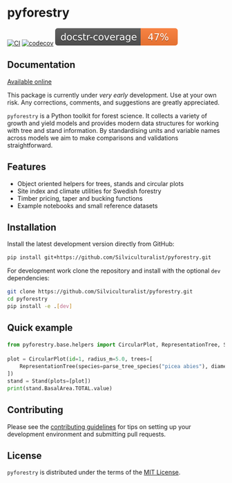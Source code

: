 # pyforestry

[![CI](https://github.com/Silviculturalist/pyforestry/actions/workflows/ci.yml/badge.svg?event=push)](https://github.com/Silviculturalist/pyforestry/actions/workflows/ci.yml)
[![codecov](https://codecov.io/gh/Silviculturalist/pyforestry/branch/main/graph/badge.svg?token=2C3Z6NXHA4)](https://codecov.io/gh/Silviculturalist/pyforestry)
![Docstring Coverage](.docstring_coverage.svg)

## Documentation
[Available online](https://silviculturalist.github.io/pyforestry/)

This package is currently under *very early* development.
Use at your own risk. Any corrections, comments, and suggestions are greatly appreciated.

`pyforestry` is a Python toolkit for forest science. It collects a variety of growth and yield models
and provides modern data structures for working with tree and stand information. By standardising
units and variable names across models we aim to make comparisons and validations straightforward.

## Features
- Object oriented helpers for trees, stands and circular plots
- Site index and climate utilities for Swedish forestry
- Timber pricing, taper and bucking functions
- Example notebooks and small reference datasets

## Installation
Install the latest development version directly from GitHub:

```bash
pip install git+https://github.com/Silviculturalist/pyforestry.git
```

For development work clone the repository and install with the optional `dev` dependencies:

```bash
git clone https://github.com/Silviculturalist/pyforestry.git
cd pyforestry
pip install -e .[dev]
```

## Quick example
```python
from pyforestry.base.helpers import CircularPlot, RepresentationTree, Stand, parse_tree_species

plot = CircularPlot(id=1, radius_m=5.0, trees=[
    RepresentationTree(species=parse_tree_species("picea abies"), diameter_cm=20),
])
stand = Stand(plots=[plot])
print(stand.BasalArea.TOTAL.value)
```

## Contributing
Please see the [contributing guidelines](CONTRIBUTING.md) for tips on setting up your development
environment and submitting pull requests.

## License
`pyforestry` is distributed under the terms of the [MIT License](LICENSE).
